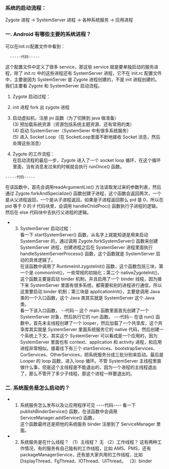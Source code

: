 ### 系统的启动流程：
Zygote 进程 -> SystemServer 进程 -> 各种系统服务 -> 应用进程

### 一. Android 有哪些主要的系统进程？
可以在init.rc配置文件中看到： 
```
  -----代码-----  
```
这个配置文件中定义了很多 service，那这些 service 就是要单独启动的服务进程，除了 init.rc 中的这些进程还有 SystemServer 进程，它不在 init.rc 配置文件中，主要是因为 SystemServer 是 Zygote 进程创建的，不是 init 进程创建的。  
我们主要看 Zygote 和 SystemServer 启动流程。  

1. Zygote 启动过程：
   
  1. init 进程 fork 出 zygote 进程  
  2. 启动虚拟机，注册 jni 函数（为了切换到 java 做准备）  
  (3) 预加载系统资源（资源包括系统主题资源、还有常用的类）  
  (4) 启动 SystemServer（SystemSerer 中有很多系统服务）  
  (5) 进入 Socket Loop（在 SocketLoop里面不断地接收 Socket 消息，然后处理这些消息）  

2. Zygote 的工作流程：  
在启动流程的最后一步，Zygote 进入了一个 socket loop 循环，在这个循环里面，当有消息发过来的时候就会执行 runOnce() 函数。  
```
-----代码-----
```
在该函数中，首先会调用readArgumentList() 方法读取发过来的参数列表，然后通过 Zygote.forkAndSpecialize() 函数创建子进程，这个函数会返回两次，一个是从父进程返回，一个是从子进程返回，如果是子进程返回那么 pid 是 0，所以在 pid 等于 0 的 if 代码块里，会调用 handleChildProc() 函数执行子进程的逻辑，然后在 else 代码块中去执行父进程的逻辑。  

* 3. SystemServer 启动过程：  
看一下 startSystemServer() 函数，从名字上就能知道是用来启动 SystemServer 的，通过调用 Zygote.forkSystemServer() 函数来创建 SystemServer 进程，创建进程之后在 SystemServer 进程里面执行 handleSystemServerProcess() 函数，这个函数就是 SystemServer 启动的具体逻辑了。  
在该函数中调用了 RuntimeInit.zygoteInit() 函数，这个函数包括三块，第一个是 commonInit()，一些常规的初始化；第二个 nativeZygoteInit()，这个函数主要是启动 binder 机制，并且启用了一个 binder 线程，因为接下来 SystemServer 里面有很多系统，都需要和别的进程进行通信，所以这里要启动 binder 机制；第三块是 applicationInit()，主要是调用 Java 类的一个入口函数，这个 Java 类其实就是 SystemServer 这个 Java 类。  
看一下该入口函数，
--代码--
这个 main 函数里面首先创建了一个 SystemServer 对象，然后执行它的 run 函数。
---代码--
在该 run() 函数中，首先未主线程创建了一个 looper，然后加载了一个共享库，这个共享库其实就是 SystemServer 里面系统服务它的 native 代码，然后创建一个系统上下文，其实这个 SystemServer 可以看成是一个应用的，因为 SystemServer 里面也有 context、application 和 activity 进程，和应用进程非常相似。接着往下有三个 startServices、bootstrapServices、CorServices、OtherServices，把系统服务分成三批分别来启动。最后是 Looper 的 loop 函数，进入 loop 循环。不管 SystemServer 主线程里面做什么事，但是这个主线程是不能退出的，因为一个进程的主线程退出了，那么不管开了多少子线程，那这个进程一样要退出的。

### 二. 系统服务是怎么启动的？
* 1. 系统服务怎么发布以及让应用程序可见 
----代码----
看一下 publishBinderService() 函数，在该函数中会调用 ServiceManager.addService() 函数，  
这个函数最终还是把他的系统服务 binder 注册到了 ServiceManager 里面。

* 2. 系统服务是在什么线程？
（1）主线程？
无
（2）工作线程？
这有两种工作情况，有的服务有自己独有的工作线程，比如 AMS、PMS，还有 packageManagerService，还有是大家共用的工作线程，比如 DisplayThread、FgThread、IOThread、UIThread。
（3）binder

